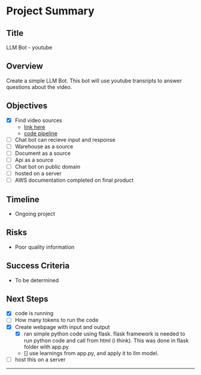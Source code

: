 # Project Summary

## Title
LLM Bot - youtube

## Overview
Create a simple LLM Bot. This bot will use youtube transripts to answer questions about the video.


## Objectives 
<!-- ~~ ~~ -->
- [x] Find video sources
    - [link here](https://www.youtube.com/watch?v=NYSWn1ipbgg)
    - [code pipeline](https://www.youtube.com/watch?v=biYVW1TMYAU)
- [ ] Chat bot can recieve input and response
- [ ] Warehouse as a source
- [ ] Document as a source
- [ ] Api as a source
- [ ] Chat bot on public domain
- [ ] hosted on a server
- [ ] AWS documentation completed on final product

<!-- ## Deliverables
- [List of key things the project will produce.] -->

## Timeline
- Ongoing project

<!-- ## Stakeholders
-  -->

## Risks
- Poor quality information

## Success Criteria
- To be determined

<!-- ## Communication
[Outline how communication will happen.] -->

## Next Steps
- [x] code is running
- [ ] How many tokens to run the code
- [x] Create webpage with input and output
    - [x] ran simple python code using flask. flask framework is needed to run python code and call from html (i think). This was done in flask folder with app.py
    - [] use learnings from app.py, and apply it to llm model. 
- [ ] host this on a server

---

